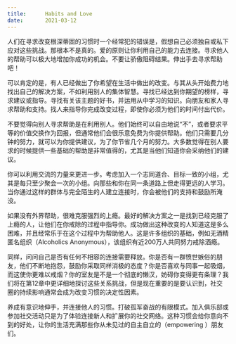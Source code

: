 ```yaml
---
title:      Habits and Love
date:       2021-03-12
---
```


人们在寻求改变根深蒂固的习惯时一个经常犯的错误是，假想自己必须独自或私下应对这些挑战。那根本不是真的。爱的原则让你利用自己的能力去连接。寻求他人的帮助可以极大地增加你成功的机会。不要让骄傲阻碍结果。伸出手去寻求帮助吧！

可以肯定的是，有人已经做出了你希望在生活中做出的改变。与其从头开始费力地找出自己的解决方案，不如利用别人的集体智慧。寻找已经达到你期望的榜样，寻求建议或指导。寻找有关该主题的好书，并运用从中学习的知识。向朋友和家人寻求帮助和支持。找人来指导你完成改变过程，即使你必须为他们的时间付出代价。

不要觉得向别人寻求帮助是在利用别人。他们始终可以自由地说“不”，或者要求平等的价值交换作为回报，但通常他们会很乐意免费为你提供帮助。他们只需要几分钟的努力，就可以为你提供建议，为了你节省几个月的努力。大多数觉得在别人要求的时候提供一些基础的帮助是非常值得的，尤其是当他们知道你会采纳他们的建议。

你可以利用交流的力量来更进一步。考虑加入一个志同道合、目标一致的小组，尤其是每只至少聚会一次的小组。向那些和你在同一条道路上但走得更远的人学习。当你通过这样的群体与完全陌生的人建立连接时，你会被他们的支持和鼓励所淹没。

如果没有外界帮助，很难克服强烈的上瘾。最好的解决方案之一是找到已经克服了上瘾的人，让他们在你戒除的过程中指导你。成功做出这种改变的人知道这是多么困难，并且经常乐于在这个过程中为帮助他人。这是许多组织的基础，例如无酒精匿名组织（Alcoholics Anonymous），该组织有近200万人共同努力戒除酒瘾。

同样，问问自己是否有任何不相容的连接需要释放。你是否有一群愤世嫉俗的朋友，他们不断地抱怨，鼓励你采取同样消极的态度？你是否喜欢与同事一起吸烟，而这使你更难以戒烟？你的室友是不是一个彻底的懒汉，妨碍你变得更有条理？我们将在第12章中更详细地探讨这些关系挑战，但是现在重要的是要认识到，社交圈的持续影响通常会成为改变习惯的决定性因素。

养成有意识地伸手，并连接他人的习惯。打破孤军奋战的有限模式。加入俱乐部或参加社交活动只是为了体验连接新人和扩展你的社交网络。这种习惯会给你意向不到的好处，让你的生活充满那些你从未见过的自主自立的（empowering ）朋友们。

